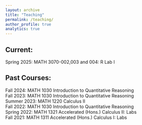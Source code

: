 ```yaml
---
layout: archive
title: "Teaching"
permalink: /teaching/
author_profile: true
analytics: true
---
```


## Current:
Spring 2025: MATH 3070-002,003 and 004: R Lab I 

## Past Courses:

Fall 2024: MATH 1030 Introduction to Quantitative Reasoning \
Fall 2023: MATH 1030 Introduction to Quantitative Reasoning \
Summer 2023: MATH 1220 Calculus II \
Fall 2022: MATH 1030 Introduction to Quantitative Reasoning \
Spring 2022: MATH 1321 Accelerated (Hons.) Calculus II: Labs \
Fall 2021: MATH 1311 Accelerated (Hons.) Calculus I: Labs 